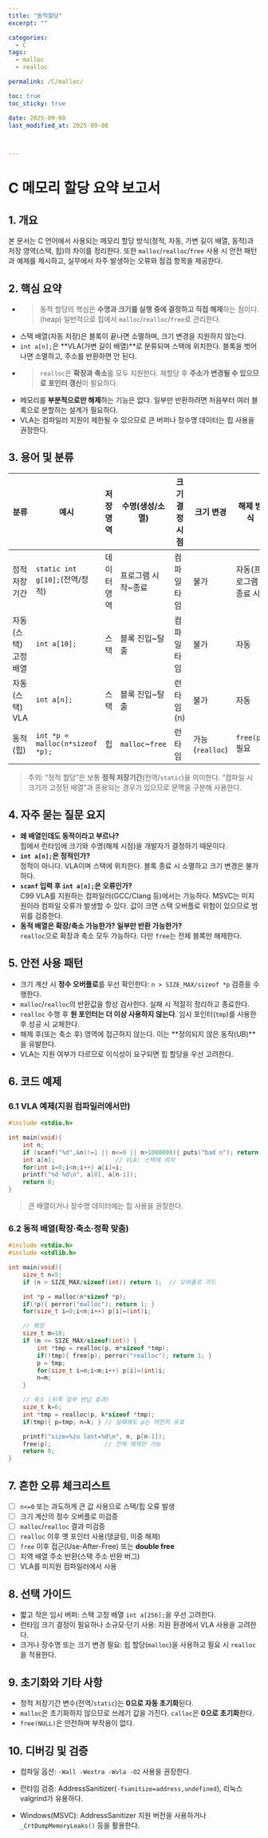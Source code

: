 ```yaml
---
title: "동적할당"
excerpt: ""

categories:
  - C
tags:
  - malloc
  - realloc

permalink: /C/malloc/

toc: true
toc_sticky: true

date: 2025-09-08
last_modified_at: 2025-09-08



---
```




# C 메모리 할당 요약 보고서

## 1. 개요
본 문서는 C 언어에서 사용되는 메모리 할당 방식(정적, 자동, 가변 길이 배열, 동적)과 저장 영역(스택, 힙)의 차이를 정리한다. 또한 `malloc`/`realloc`/`free` 사용 시 안전 패턴과 예제를 제시하고, 실무에서 자주 발생하는 오류와 점검 항목을 제공한다.

## 2. 핵심 요약
- >동적 할당의 핵심은 **수명과 크기를 실행 중에 결정하고 직접 해제**하는 점이다.(heap) 일반적으로 힙에서 `malloc`/`realloc`/`free`로 관리한다.    
- 스택 배열(자동 저장)은 블록이 끝나면 소멸하며, 크기 변경을 지원하지 않는다.    
- `int a[n];`은 **VLA(가변 길이 배열)**로 분류되며 스택에 위치한다. 블록을 벗어나면 소멸하고, 주소를 반환하면 안 된다.
- >`realloc`은 **확장과 축소**를 모두 지원한다. 재할당 후 **주소가 변경될 수 있으므로 포인터 갱신**이 필요하다.    
- 메모리를 **부분적으로만 해제**하는 기능은 없다. 일부만 반환하려면 처음부터 여러 블록으로 분할하는 설계가 필요하다.
- VLA는 컴파일러 지원이 제한될 수 있으므로 큰 버퍼나 장수명 데이터는 힙 사용을 권장한다.

## 3. 용어 및 분류
     
| 분류 | 예시 | 저장 영역 | 수명(생성/소멸) | 크기 결정 시점 | 크기 변경 | 해제 방식 |
|---|---|---|---|---|---|---|
| 정적 저장기간 | `static int g[10];`(전역/정적) | 데이터 영역 | 프로그램 시작~종료 | 컴파일 타임 | 불가 | 자동(프로그램 종료 시) |
| 자동(스택) 고정배열 | `int a[10];` | 스택 | 블록 진입~탈출 | 컴파일 타임 | 불가 | 자동 |
| 자동(스택) VLA | `int a[n];` | 스택 | 블록 진입~탈출 | 런타임(n) | 불가 | 자동 |
| 동적(힙) | `int *p = malloc(n*sizeof *p);` | 힙 | `malloc`~`free` | 런타임 | 가능(`realloc`) | `free(p)` 필요 |
    
> 주의: “정적 할당”은 보통 **정적 저장기간**(전역/`static`)을 의미한다. “컴파일 시 크기가 고정된 배열”과 혼용되는 경우가 있으므로 문맥을 구분해 사용한다.

## 4. 자주 묻는 질문 요지
- **왜 배열인데도 동적이라고 부르나?**  
  힙에서 런타임에 크기와 수명(해제 시점)을 개발자가 결정하기 때문이다.
- **`int a[n];`은 정적인가?**  
  정적이 아니다. VLA이며 스택에 위치한다. 블록 종료 시 소멸하고 크기 변경은 불가하다.
- **`scanf` 입력 후 `int a[n];`은 오류인가?**  
  C99 VLA를 지원하는 컴파일러(GCC/Clang 등)에서는 가능하다. MSVC는 미지원이라 컴파일 오류가 발생할 수 있다. 값이 크면 스택 오버플로 위험이 있으므로 범위를 검증한다.
- **동적 배열은 확장/축소 가능한가? 일부만 반환 가능한가?**  
  `realloc`으로 확장과 축소 모두 가능하다. 다만 `free`는 전체 블록만 해제한다.

## 5. 안전 사용 패턴
- 크기 계산 시 **정수 오버플로**를 우선 확인한다: `n > SIZE_MAX/sizeof *p` 검증을 수행한다.
- `malloc`/`realloc`의 반환값을 항상 검사한다. 실패 시 적절히 정리하고 종료한다.
- `realloc` 수행 후 **원 포인터는 더 이상 사용하지 않는다**. 임시 포인터(`tmp`)를 사용한 후 성공 시 교체한다.
- 해제 후(또는 축소 후) 영역에 접근하지 않는다. 이는 **정의되지 않은 동작(UB)**을 유발한다.
- VLA는 지원 여부가 다르므로 이식성이 요구되면 힙 할당을 우선 고려한다.

## 6. 코드 예제

### 6.1 VLA 예제(지원 컴파일러에서만)
```c
#include <stdio.h>

int main(void){
    int n;
    if (scanf("%d",&n)!=1 || n<=0 || n>1000000){ puts("bad n"); return 1; }
    int a[n];                 // VLA: 스택에 위치
    for(int i=0;i<n;i++) a[i]=i;
    printf("%d %d\n", a[0], a[n-1]);
    return 0;
}
```
> 큰 배열이거나 장수명 데이터에는 힙 사용을 권장한다.

### 6.2 동적 배열(확장·축소·정확 맞춤)
```c
#include <stdio.h>
#include <stdlib.h>

int main(void){
    size_t n=5;
    if (n > SIZE_MAX/sizeof(int)) return 1;  // 오버플로 가드

    int *p = malloc(n*sizeof *p);
    if(!p){ perror("malloc"); return 1; }
    for(size_t i=0;i<n;i++) p[i]=(int)i;

    // 확장
    size_t m=10;
    if (m <= SIZE_MAX/sizeof(int)) {
        int *tmp = realloc(p, m*sizeof *tmp);
        if(!tmp){ free(p); perror("realloc"); return 1; }
        p = tmp;
        for(size_t i=n;i<m;i++) p[i]=(int)i;
        n=m;
    }

    // 축소 (뒤쪽 일부 반납 효과)
    size_t k=6;
    int *tmp = realloc(p, k*sizeof *tmp);
    if(tmp){ p=tmp; n=k; } // 실패해도 p는 여전히 유효

    printf("size=%zu last=%d\n", n, p[n-1]);
    free(p);               // 전체 해제만 가능
    return 0;
}
```

## 7. 흔한 오류 체크리스트
- [ ] `n<=0` 또는 과도하게 큰 값 사용으로 스택/힙 오류 발생
- [ ] 크기 계산의 정수 오버플로 미검증
- [ ] `malloc`/`realloc` 결과 미검증
- [ ] `realloc` 이후 옛 포인터 사용(댕글링, 이중 해제)
- [ ] `free` 이후 접근(Use-After-Free) 또는 **double free**
- [ ] 지역 배열 주소 반환(스택 주소 반환 버그)
- [ ] VLA를 미지원 컴파일러에서 사용

## 8. 선택 가이드
- 짧고 작은 임시 버퍼: 스택 고정 배열 `int a[256];`을 우선 고려한다.
- 런타임 크기 결정이 필요하나 소규모·단기 사용: 지원 환경에서 VLA 사용을 고려한다.
- 크거나 장수명 또는 크기 변경 필요: 힙 할당(`malloc`)을 사용하고 필요 시 `realloc`을 적용한다.

## 9. 초기화와 기타 사항
- 정적 저장기간 변수(전역/`static`)는 **0으로 자동 초기화**된다.
- `malloc`은 초기화하지 않으므로 쓰레기 값을 가진다. `calloc`은 **0으로 초기화**한다.
- `free(NULL)`은 안전하며 부작용이 없다.

## 10. 디버깅 및 검증
- 컴파일 옵션: `-Wall -Wextra -Wvla -O2` 사용을 권장한다.
- 런타임 검증: AddressSanitizer(`-fsanitize=address,undefined`), 리눅스 valgrind가 유용하다.

- Windows(MSVC): AddressSanitizer 지원 버전을 사용하거나 `_CrtDumpMemoryLeaks()` 등을 활용한다.



